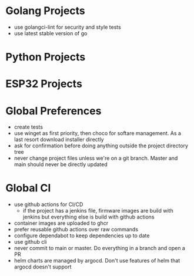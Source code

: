 # Golang Projects
* use golangci-lint for security and style tests
* use latest stable version of go

# Python Projects

# ESP32 Projects

# Global Preferences
* create tests
* use winget as first priority, then choco for softare management.  As a last resort download installer directly
* ask for confirmation before doing anything outside the project directory tree
* never change project files unless we're on a git branch.  Master and main should never be directly updated

# Global CI
* use github actions for CI/CD
  * if the project has a jenkins file, firmware images are build with jenkins but everything else is build with github actions
* container images are uploaded to ghcr
* prefer reusable github actions over raw commands
* configure dependabot to keep dependencies up to date
* use github cli
* never commit to main or master.  Do everything in a branch and open a PR
* helm charts are managed by argocd.  Don't use features of helm that argocd doesn't support